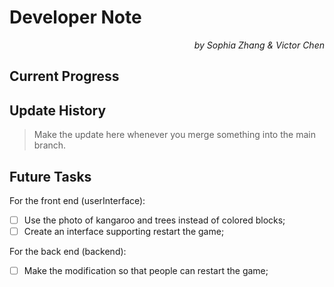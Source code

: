 # Developer Note

<p align="right"><em>by Sophia Zhang & Victor Chen</em></p>

## Current Progress



## Update History

> Make the update here whenever you merge something into the main branch.

## Future Tasks

For the front end (userInterface):

- [ ] Use the photo of kangaroo and trees instead of colored blocks;
- [ ] Create an interface supporting restart the game;

For the back end (backend):

- [ ] Make the modification so that people can restart the game;

